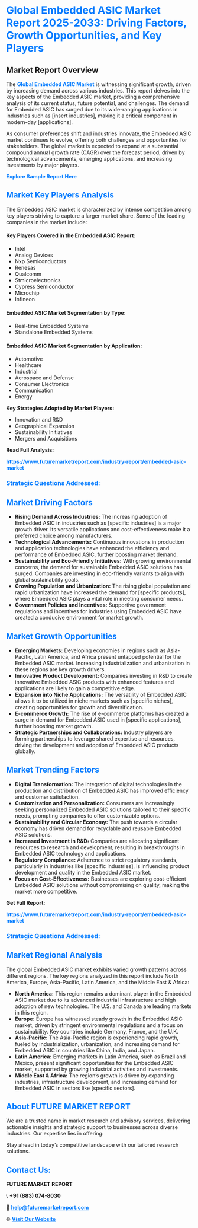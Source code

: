 <h1 style="color: #007BFF;">Global Embedded ASIC Market Report 2025-2033: Driving Factors, Growth Opportunities, and Key Players</h1>

<section id="overview">
<h2>Market Report Overview</h2>
<p>The <a href="https://www.futuremarketreport.com/industry-report/embedded-asic-market" style="color: #007BFF; text-decoration: none;"><strong>Global Embedded ASIC Market</strong></a> is witnessing significant growth, driven by increasing demand across various industries. This report delves into the key aspects of the Embedded ASIC market, providing a comprehensive analysis of its current status, future potential, and challenges. The demand for Embedded ASIC has surged due to its wide-ranging applications in industries such as [insert industries], making it a critical component in modern-day [applications].</p>
<p>As consumer preferences shift and industries innovate, the Embedded ASIC market continues to evolve, offering both challenges and opportunities for stakeholders. The global market is expected to expand at a substantial compound annual growth rate (CAGR) over the forecast period, driven by technological advancements, emerging applications, and increasing investments by major players.</p>
</section>

<section id="overview">
<p><a href="https://www.futuremarketreport.com/request-sample/reportId=75291" style="color: #007BFF; text-decoration: none;"><strong>Explore Sample Report Here</strong></a></p>
</section>

<section id="key-players">
<h2 style="color: #007BFF;">Market Key Players Analysis</h2>
<p>The Embedded ASIC market is characterized by intense competition among key players striving to capture a larger market share. Some of the leading companies in the market include:</p>
<h4>Key Players Covered in the Embedded ASIC Report:</h4>
<ul><li>Intel</li><li>Analog Devices</li><li>Nxp Semiconductors</li><li>Renesas</li><li>Qualcomm</li><li>Stmicroelectronics</li><li>Cypress Semiconductor</li><li>Microchip</li><li>Infineon</li></ul>
<h4>Embedded ASIC Market Segmentation by Type:</h4>
<ul><li>Real-time Embedded Systems</li><li>Standalone Embedded Systems</li></ul>

<h4>Embedded ASIC Market Segmentation by Application:</h4>
<ul><li>Automotive</li><li>Healthcare</li><li>Industrial</li><li>Aerospace and Defense</li><li>Consumer Electronics</li><li>Communication</li><li>Energy</li></ul>
<p><strong>Key Strategies Adopted by Market Players:</strong></p>
<ul>
<li>Innovation and R&D</li>
<li>Geographical Expansion</li>
<li>Sustainability Initiatives</li>
<li>Mergers and Acquisitions</li>
</ul>
</section>

<section>
<p><strong>Read Full Analysis: </strong></p><a href="https://www.futuremarketreport.com/industry-report/embedded-asic-market" style="color: #007BFF; text-decoration: none;"><strong>https://www.futuremarketreport.com/industry-report/embedded-asic-market</strong></a>
<h3 style="color: #007BFF;">Strategic Questions Addressed:</h3>
</section>

<section id="driving-factors">
<h2 style="color: #007BFF;">Market Driving Factors</h2>
<ul>
<li><strong>Rising Demand Across Industries:</strong> The increasing adoption of Embedded ASIC in industries such as [specific industries] is a major growth driver. Its versatile applications and cost-effectiveness make it a preferred choice among manufacturers.</li>
<li><strong>Technological Advancements:</strong> Continuous innovations in production and application technologies have enhanced the efficiency and performance of Embedded ASIC, further boosting market demand.</li>
<li><strong>Sustainability and Eco-Friendly Initiatives:</strong> With growing environmental concerns, the demand for sustainable Embedded ASIC solutions has surged. Companies are investing in eco-friendly variants to align with global sustainability goals.</li>
<li><strong>Growing Population and Urbanization:</strong> The rising global population and rapid urbanization have increased the demand for [specific products], where Embedded ASIC plays a vital role in meeting consumer needs.</li>
<li><strong>Government Policies and Incentives:</strong> Supportive government regulations and incentives for industries using Embedded ASIC have created a conducive environment for market growth.</li>
</ul>
</section>

<section id="growth-opportunities">
<h2 style="color: #007BFF;">Market Growth Opportunities</h2>
<ul>
<li><strong>Emerging Markets:</strong> Developing economies in regions such as Asia-Pacific, Latin America, and Africa present untapped potential for the Embedded ASIC market. Increasing industrialization and urbanization in these regions are key growth drivers.</li>
<li><strong>Innovative Product Development:</strong> Companies investing in R&D to create innovative Embedded ASIC products with enhanced features and applications are likely to gain a competitive edge.</li>
<li><strong>Expansion into Niche Applications:</strong> The versatility of Embedded ASIC allows it to be utilized in niche markets such as [specific niches], creating opportunities for growth and diversification.</li>
<li><strong>E-commerce Growth:</strong> The rise of e-commerce platforms has created a surge in demand for Embedded ASIC used in [specific applications], further boosting market growth.</li>
<li><strong>Strategic Partnerships and Collaborations:</strong> Industry players are forming partnerships to leverage shared expertise and resources, driving the development and adoption of Embedded ASIC products globally.</li>
</ul>
</section>

<section id="trending-factors">
<h2 style="color: #007BFF;">Market Trending Factors</h2>
<ul>
<li><strong>Digital Transformation:</strong> The integration of digital technologies in the production and distribution of Embedded ASIC has improved efficiency and customer satisfaction.</li>
<li><strong>Customization and Personalization:</strong> Consumers are increasingly seeking personalized Embedded ASIC solutions tailored to their specific needs, prompting companies to offer customizable options.</li>
<li><strong>Sustainability and Circular Economy:</strong> The push towards a circular economy has driven demand for recyclable and reusable Embedded ASIC solutions.</li>
<li><strong>Increased Investment in R&D:</strong> Companies are allocating significant resources to research and development, resulting in breakthroughs in Embedded ASIC technology and applications.</li>
<li><strong>Regulatory Compliance:</strong> Adherence to strict regulatory standards, particularly in industries like [specific industries], is influencing product development and quality in the Embedded ASIC market.</li>
<li><strong>Focus on Cost-Effectiveness:</strong> Businesses are exploring cost-efficient Embedded ASIC solutions without compromising on quality, making the market more competitive.</li>
</ul>
</section>

<section>
<p><strong>Get Full Report: </strong></p><a href="https://www.futuremarketreport.com/industry-report/embedded-asic-market" style="color: #007BFF; text-decoration: none;"><strong>https://www.futuremarketreport.com/industry-report/embedded-asic-market</strong></a>
<h3 style="color: #007BFF;">Strategic Questions Addressed:</h3>
</section>


<section id="regional-analysis">
<h2 style="color: #007BFF;">Market Regional Analysis</h2>
<p>The global Embedded ASIC market exhibits varied growth patterns across different regions. The key regions analyzed in this report include North America, Europe, Asia-Pacific, Latin America, and the Middle East & Africa:</p>
<ul>
<li><strong>North America:</strong> This region remains a dominant player in the Embedded ASIC market due to its advanced industrial infrastructure and high adoption of new technologies. The U.S. and Canada are leading markets in this region.</li>
<li><strong>Europe:</strong> Europe has witnessed steady growth in the Embedded ASIC market, driven by stringent environmental regulations and a focus on sustainability. Key countries include Germany, France, and the U.K.</li>
<li><strong>Asia-Pacific:</strong> The Asia-Pacific region is experiencing rapid growth, fueled by industrialization, urbanization, and increasing demand for Embedded ASIC in countries like China, India, and Japan.</li>
<li><strong>Latin America:</strong> Emerging markets in Latin America, such as Brazil and Mexico, present significant opportunities for the Embedded ASIC market, supported by growing industrial activities and investments.</li>
<li><strong>Middle East & Africa:</strong> The region’s growth is driven by expanding industries, infrastructure development, and increasing demand for Embedded ASIC in sectors like [specific sectors].</li>
</ul>
</section>

<footer>
<h2 style="color: #007BFF;">About FUTURE MARKET REPORT</h2>
<p>We are a trusted name in market research and advisory services, delivering actionable insights and strategic support to businesses across diverse industries. Our expertise lies in offering:</p>

<p>Stay ahead in today’s competitive landscape with our tailored research solutions.</p>

<h2 style="color: #007BFF;">Contact Us:</h2>
<p><strong>FUTURE MARKET REPORT</strong></p>
<p>📞 <strong>+91 (883) 074-8030</strong></p>
<p>📧 <strong><a href="mailto:help@futuremarketreport.com" style="color: #007BFF;">help@futuremarketreport.com</a></strong></p>
<p>🌐 <strong><a href="https://www.futuremarketreport.com/" style="color: #007BFF;">Visit Our Website</a></strong></p>
</footer>